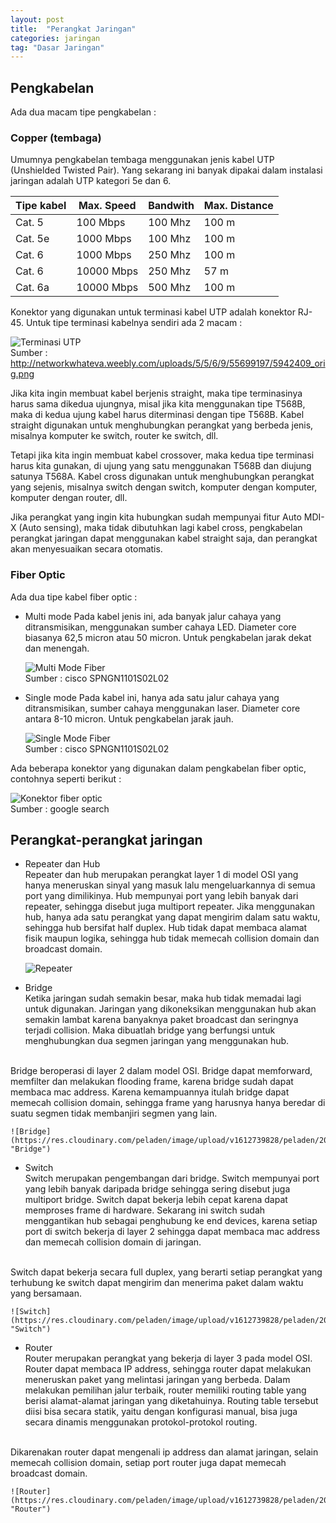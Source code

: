 ```yaml
---
layout: post
title:  "Perangkat Jaringan"
categories: jaringan
tag: "Dasar Jaringan"
---
```


## Pengkabelan
Ada dua macam tipe pengkabelan :
### Copper (tembaga)
Umumnya pengkabelan tembaga menggunakan jenis kabel UTP (Unshielded Twisted Pair). Yang sekarang ini banyak dipakai dalam instalasi jaringan adalah UTP kategori 5e dan 6.

| Tipe kabel | Max. Speed | Bandwith | Max. Distance |
| ---------- | ---------- | -------- | ------------- |
| Cat. 5 | 100 Mbps | 100 Mhz | 100 m |
| Cat. 5e | 1000 Mbps | 100 Mhz | 100 m |
| Cat. 6 | 1000 Mbps | 250 Mhz | 100 m |
| Cat. 6 | 10000 Mbps | 250 Mhz | 57 m |
| Cat. 6a | 10000 Mbps | 500 Mhz | 100 m |

Konektor yang digunakan untuk terminasi kabel UTP adalah konektor RJ-45. Untuk tipe terminasi kabelnya sendiri ada 2 macam :

![Terminasi UTP](https://res.cloudinary.com/peladen/image/upload/v1612739828/peladen/2019/08/terminasi-utp.png "Terminasi UTP")<br>
Sumber : http://networkwhateva.weebly.com/uploads/5/5/6/9/55699197/5942409_orig.png

Jika kita ingin membuat kabel berjenis straight, maka tipe terminasinya harus sama dikedua ujungnya, misal jika kita menggunakan tipe T568B, maka di kedua ujung kabel harus diterminasi dengan tipe T568B. Kabel straight digunakan untuk menghubungkan perangkat yang berbeda jenis, misalnya komputer ke switch, router ke switch, dll.

Tetapi jika kita ingin membuat kabel crossover, maka kedua tipe terminasi harus kita gunakan, di ujung yang satu menggunakan T568B dan diujung satunya T568A. Kabel cross digunakan untuk menghubungkan perangkat yang sejenis, misalnya switch dengan switch, komputer dengan komputer, komputer dengan router, dll.

Jika perangkat yang ingin kita hubungkan sudah mempunyai fitur Auto MDI-X (Auto sensing), maka tidak dibutuhkan lagi kabel cross, pengkabelan perangkat jaringan dapat menggunakan kabel straight saja, dan perangkat akan menyesuaikan secara otomatis.

### Fiber Optic
Ada dua tipe kabel fiber optic :
- Multi mode
Pada kabel jenis ini, ada banyak jalur cahaya yang ditransmisikan, menggunakan sumber cahaya LED. Diameter core biasanya 62,5 micron atau 50 micron. Untuk pengkabelan jarak dekat dan menengah.

    ![Multi Mode Fiber](https://res.cloudinary.com/peladen/image/upload/v1612739828/peladen/2019/08/multimode-fiber-path.png "Multi Mode Fiber")<br>
Sumber : cisco SPNGN1101S02L02

- Single mode
Pada kabel ini, hanya ada satu jalur cahaya yang ditransmisikan, sumber cahaya menggunakan laser. Diameter core antara 8-10 micron. Untuk pengkabelan jarak jauh.

    ![Single Mode Fiber](https://res.cloudinary.com/peladen/image/upload/v1612739828/peladen/2019/08/singlemode-fiber-path.png "Single Mode Fiber")<br>
Sumber : cisco SPNGN1101S02L02

Ada beberapa konektor yang digunakan dalam pengkabelan fiber optic, contohnya seperti berikut :

![Konektor fiber optic](https://res.cloudinary.com/peladen/image/upload/v1612739828/peladen/2019/08/konektor-fiber-optic.jpg "Konektor fiber optic")<br>
Sumber : google search

## Perangkat-perangkat jaringan
- Repeater dan Hub<br>
Repeater dan hub merupakan perangkat layer 1 di model OSI yang hanya meneruskan sinyal yang masuk lalu mengeluarkannya di semua port yang dimilikinya. Hub mempunyai port yang lebih banyak dari repeater, sehingga disebut juga multiport repeater. Jika menggunakan hub, hanya ada satu perangkat yang dapat mengirim dalam satu waktu, sehingga hub bersifat half duplex. Hub tidak dapat membaca alamat fisik maupun logika, sehingga hub tidak memecah collision domain dan broadcast domain.

    ![Repeater](https://res.cloudinary.com/peladen/image/upload/v1612739828/peladen/2019/08/repeater.png "Repeater")

- Bridge<br>
Ketika jaringan sudah semakin besar, maka hub tidak memadai lagi untuk digunakan. Jaringan yang dikoneksikan menggunakan hub akan semakin lambat karena banyaknya paket broadcast dan seringnya terjadi collision. Maka dibuatlah bridge yang berfungsi untuk menghubungkan dua segmen jaringan yang menggunakan hub.<br>
<br>
Bridge beroperasi di layer 2 dalam model OSI. Bridge dapat memforward, memfilter dan melakukan flooding frame, karena bridge sudah dapat membaca mac address. Karena kemampuannya itulah bridge dapat memecah collision domain, sehingga frame yang harusnya hanya beredar di suatu segmen tidak membanjiri segmen yang lain.

    ![Bridge](https://res.cloudinary.com/peladen/image/upload/v1612739828/peladen/2019/08/bridge.png "Bridge")
       
- Switch<br>
Switch merupakan pengembangan dari bridge. Switch mempunyai port yang lebih banyak daripada bridge sehingga sering disebut juga multiport bridge. Switch dapat bekerja lebih cepat karena dapat memproses frame di hardware. Sekarang ini switch sudah menggantikan hub sebagai penghubung ke end devices, karena setiap port di switch bekerja di layer 2 sehingga dapat membaca mac address dan memecah collision domain di jaringan.<br>
<br>
Switch dapat bekerja secara full duplex, yang berarti setiap perangkat yang terhubung ke switch dapat mengirim dan menerima paket dalam waktu yang bersamaan.

    ![Switch](https://res.cloudinary.com/peladen/image/upload/v1612739828/peladen/2019/08/switch.png "Switch")

- Router<br>
Router merupakan perangkat yang bekerja di layer 3 pada model OSI. Router dapat membaca IP address, sehingga router dapat melakukan meneruskan paket yang melintasi jaringan yang berbeda. Dalam melakukan pemilihan jalur terbaik, router memiliki routing table yang berisi alamat-alamat jaringan yang diketahuinya. Routing table tersebut diisi bisa secara statik, yaitu dengan konfigurasi manual, bisa juga secara dinamis menggunakan protokol-protokol routing.<br>
<br>
Dikarenakan router dapat mengenali ip address dan alamat jaringan, selain memecah collision domain, setiap port router juga dapat memecah broadcast domain.

    ![Router](https://res.cloudinary.com/peladen/image/upload/v1612739828/peladen/2019/08/router.png "Router")
